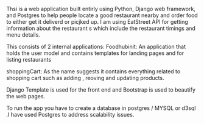 Thsi is a web application built entirly using Python, Django web framework, and Postgres to help people locate a good restaurant nearby and order food to either get it deliverd or picjked up. I am using EatStreet API for getting information about the restaurant s which include the restaurant timings and menu details.

This consists of 2 internal applications:
Foodhubinit: An application that holds the user model and contains templates for landing pages and for listing restaurants

shoppingCart: As the name suggests it contains everything related to shopping cart such as adding , reoving and updating products.

Django Template is used for the front end and Bootstrap is used to beautify the web pages. 

To run the app you have to create a database in postgres / MYSQL or d3sql .I have used Postgres to address scalability issues.

